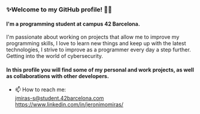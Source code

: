 ### ✨Welcome to my GitHub profile! 👋👋
#### I'm a programming student at campus 42 Barcelona. 
I'm passionate about working on projects that allow me to improve my programming skills,
I love to learn new things and keep up with the latest technologies, I strive to improve as a programmer every day a step further. 
Getting into the world of cybersecurity.

#### In this profile you will find some of my personal and work projects, as well as collaborations with other developers.


- 📫 How to reach me: <br>
jmiras-s@student.42barcelona.com <br>
https://www.linkedin.com/in/jeronimomiras/











